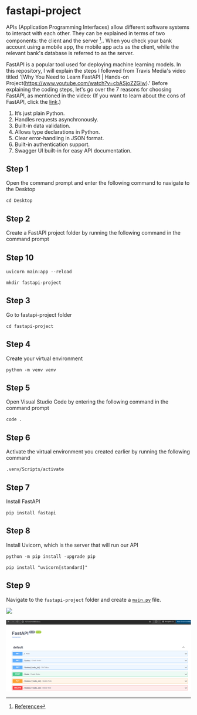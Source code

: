 # fastapi-project

APIs (Application Programming Interfaces) allow different software systems to interact with each other. They can be explained in terms of two components: the client and the server [^1].. When you check your bank account using a mobile app, the mobile app acts as the client, while the relevant bank's database is referred to as the server.

FastAPI is a popular tool used for deploying machine learning models. In this repository, I will explain the steps I followed from Travis Media's video titled '[Why You Need to Learn FastAPI | Hands-on Project(https://www.youtube.com/watch?v=cbASjoZZGIw).' Before explaining the coding steps, let's go over the 7 reasons for choosing FastAPI, as mentioned in the video: (If you want to learn about the cons of FastAPI, click the [link](https://medium.com/sciforce/serving-ml-model-as-an-api-sharing-our-experience-aab8fbfdc27d).)

1.  It’s just plain Python.
2.  Handles requests asynchronously.
3.  Built-in data validation.
4.  Allows type declarations in Python.
5.  Clear error-handling in JSON format.
6.  Built-in authentication support.
7.  Swagger UI built-in for easy API documentation.

## Step 1
Open the command prompt and enter the following command to navigate to the Desktop

```
cd Desktop
```
## Step 2 
Create a FastAPI project folder by running the following command in the command prompt

## Step 10

```
uvicorn main:app --reload

```

```
mkdir fastapi-project
```

## Step 3 
Go to fastapi-project folder

```
cd fastapi-project

```
## Step 4

Create your virtual environment

```
python -m venv venv
```
## Step 5

Open Visual Studio Code by entering the following command in the command prompt

```
code .
```

## Step 6

Activate the virtual environment you created earlier by running the following command

```
.venv/Scripts/activate
```

## Step 7

Install FastAPI

```
pip install fastapi
```

## Step 8

Install Uvicorn, which is the server that will run our API

```
python -m pip install -upgrade pip
```

```
pip install "uvicorn[standard]"

```

## Step 9

Navigate to the ```fastapi-project``` folder and create a [```main.py```](https://github.com/f-kuzey-edes-huyal/fastapi-project/blob/main/main.py) file. 



<img src="[https://github.com/favicon.ico](https://github.com/f-kuzey-edes-huyal/fastapi-project/blob/main/fastapi_img.png)" width="15">

![screenshot](https://github.com/f-kuzey-edes-huyal/fastapi-project/blob/main/fastapi_img.png)


[^1]: [Reference](https://aws.amazon.com/what-is/api/)

